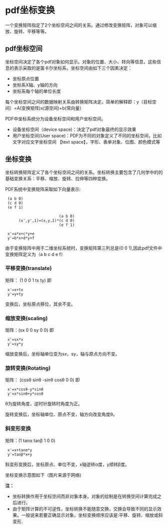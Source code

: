 

# pdf坐标变换

一个变换矩阵指定了2个坐标空间之间的关系。通过修改变换矩阵，对象可以缩放、旋转、平移等等。

## pdf坐标空间

坐标空间决定了各个pdf对象如何显示。对象的位置、大小、转向等信息，这些信息的表示采取的是笛卡尔坐标系，坐标空间由如下三个因素决定：

* 坐标原点位置
* 坐标系X轴、y轴的方向
* 坐标系每个轴的单位长度

每个坐标空间之间的数据映射关系由转换矩阵决定。简单的解释即：y（目标空间）=A(变换矩阵)x(源空间)+b(常向量）

PDF中坐标系统分为设备坐标空间和用户坐标空间。

* 设备坐标空间（device space)：决定了pdf对象最终的显示效果
* 用户坐标空间(User space)：PDF为不同的对象定义了不同的坐标空间，比如文字对应文字坐标空间 【text space】，字形、表单对象、位图、颜色模式等

## 坐标变换

坐标转换矩阵定义了各个坐标空间之间的关系。坐标转换主要包含了几何学中的的基础变换关系：平移、缩放、旋转、拉伸等四种变换。

PDF系统中变换矩阵采取如下向量表示:

     (a b 0)
     (c d 0)
     (e f 1)

                            (a b 0) 
          (x',y',1)=(x,y,1)*(c d 0)
                            (e f 1)

     x'=a*x+c*y+e
     y'=b*x+d*y+f

由于变换矩阵中用于二维坐标系统时，变换矩阵第三列总是(0 0 1),因此pdf文件中变换矩阵定义为（a b c d e f）

### 平移变换(translate)

矩阵： (1 0 0 1 tx ty) 即

     x'=x+tx
     y'=y+ty

变换后，坐标原点移位，其余不变。

### 缩放变换(scaling)

矩阵：(sx 0 0 sy 0 0) 即

     x'=sx*x
     y'=sy*y

缩放变换后，坐标轴单位变为sx，sy，轴与原点方向不变。

### 旋转变换(Rotating)

矩阵： (cosθ sinθ -sinθ cosθ 0 0) 即

     x'=x*cosθ-y*sinθ
     y'=x*sinθ+y*cosθ

θ为旋转角度，逆时针旋转时角度为正。

旋转变换后，坐标轴单位、原点不变，轴方向改变角度θ。

### 斜变形变换

矩阵：(1 tanα tanβ 1 0 0)

     x'=x+tanα*y
     y'=tanβ*x+y

斜变形变换后，坐标原点、单位不变，x轴逆转α度，y顺转β度。

坐标变换示意图如下（图片来源于网络)

**注：**

* 坐标转换作用于坐标空间而非对象本身。对象的绘制是在转换空间计算完成之后进行。
* 由于矩阵计算的不可逆性，坐标转换不能随意交换，交换会导致不同的显示效果。一般说来若要正确显示对象，坐标变换顺序应该是:平移、旋转、缩放或斜变形.
